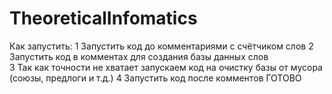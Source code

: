 # TheoreticalInfomatics
Как запустить:
1 Запустить код до комментариями с счётчиком слов
2 Запустить код в комментах для создания базы данных слов	
3 Так как точности не хватает запускаем код на очистку базы от мусора (союзы, предлоги и т.д.)
4 Запустить код после комментов
ГОТОВО
